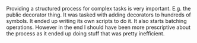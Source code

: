 Providing a structured process for complex tasks is very important. E.g. the public decorator thing. It was tasked with adding decorators to hundreds of symbols. It ended up writing its own scripts to do it. It also starts batching operations. However in the end I should have been more prescriptive about the process as it ended up doing stuff that was pretty inefficient.